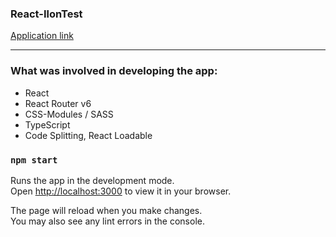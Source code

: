 ### React-IlonTest

[Application link](https://ilon-test.vercel.app)

---

### What was involved in developing the app:

- React
- React Router v6
- CSS-Modules / SASS
- TypeScript
- Code Splitting, React Loadable

### `npm start`

Runs the app in the development mode.\
Open [http://localhost:3000](http://localhost:3000) to view it in your browser.

The page will reload when you make changes.\
You may also see any lint errors in the console.